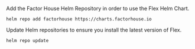 Add the Factor House Helm Repository in order to use the Flex Helm Chart.

```
helm repo add factorhouse https://charts.factorhouse.io
```

Update Helm repositories to ensure you install the latest version of Flex.

```
helm repo update
```
